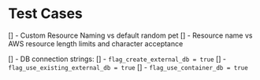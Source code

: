 # Test Cases

[] - Custom Resource Naming vs default random pet
[] - Resource name vs AWS resource length limits and character acceptance

[] - DB connection strings:
    [] - `flag_create_external_db = true`
    [] - `flag_use_existing_external_db = true`
    [] - `flag_use_container_db = true`